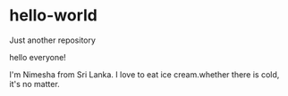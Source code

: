 # hello-world
Just another repository




hello everyone!

I'm Nimesha from Sri Lanka.
I love to eat ice cream.whether there is cold, it's no matter. 
